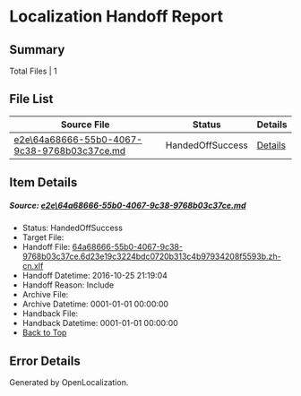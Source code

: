 # <a name='report-top'></a> Localization Handoff Report

## Summary
 Total Files | 1

## File List
 Source File | Status | Details 
 ----------- | ------ | ------- 
 [e2e\64a68666-55b0-4067-9c38-9768b03c37ce.md](https://github.com/OpenLocalizationTestOrg/ol-test0/blob/3ed921b4730ef69d206dd56716316eb59179ce14/e2e/64a68666-55b0-4067-9c38-9768b03c37ce.md) | HandedOffSuccess | [Details](#a400333202709439e1d57b0765e5ee2869f925321)

## Item Details
##### <a name='a400333202709439e1d57b0765e5ee2869f925321'></a> Source: [e2e\64a68666-55b0-4067-9c38-9768b03c37ce.md](https://github.com/OpenLocalizationTestOrg/ol-test0/blob/3ed921b4730ef69d206dd56716316eb59179ce14/e2e/64a68666-55b0-4067-9c38-9768b03c37ce.md)
* Status: HandedOffSuccess
* Target File: 
* Handoff File: [64a68666-55b0-4067-9c38-9768b03c37ce.6d23e19c3224bdc0720b313c4b97934208f5593b.zh-cn.xlf](https://github.com/OpenLocalizationTestOrg/ol-test0-handoff/blob/da846b22ac6ec9ce27abc9014e6d89e398b8179a/ol-handoff/OpenLocalizationTestOrg/ol-test0-zhcn/shujia/ht/64a68666-55b0-4067-9c38-9768b03c37ce.6d23e19c3224bdc0720b313c4b97934208f5593b.zh-cn.xlf)
* Handoff Datetime: 2016-10-25 21:19:04
* Handoff Reason: Include
* Archive File: 
* Archive Datetime: 0001-01-01 00:00:00
* Handback File: 
* Handback Datetime: 0001-01-01 00:00:00
* [Back to Top](#report-top)


## Error Details

Generated by OpenLocalization.
